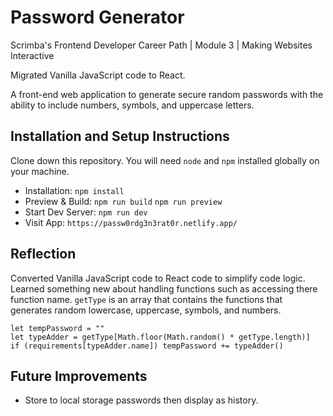 # Password Generator

Scrimba's Frontend Developer Career Path | Module 3 | Making Websites Interactive

Migrated Vanilla JavaScript code to React.

A front-end web application to generate secure random passwords with the ability to include numbers, symbols, and uppercase letters.

## Installation and Setup Instructions

Clone down this repository. You will need `node` and `npm` installed globally on your machine.

- Installation: `npm install`
- Preview & Build: `npm run build` `npm run preview`
- Start Dev Server: `npm run dev`  
- Visit App: `https://passw0rdg3n3rat0r.netlify.app/`  

## Reflection
Converted Vanilla JavaScript code to React code to simplify code logic. Learned something new about handling functions such as accessing there function name. `getType` is an array that contains the functions that generates random lowercase, uppercase, symbols, and numbers.

```
let tempPassword = ""
let typeAdder = getType[Math.floor(Math.random() * getType.length)]
if (requirements[typeAdder.name]) tempPassword += typeAdder()
```

## Future Improvements
 - Store to local storage passwords then display as history.
